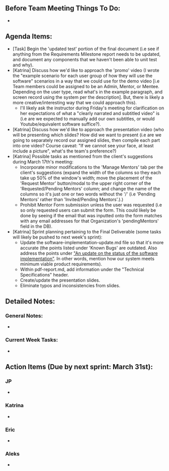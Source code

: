 ## Before Team Meeting Things To Do:
- 

## Agenda Items:
- [Task] Begin the 'updated test' portion of the final document (i.e see if anything from the Requirements Milestone report needs to be updated, and document any components that we haven't been able to unit test and why).
- [Katrina] Discuss how we'd like to approach the 'promo' video (I wrote the "example scenario for each user group of how they will use the software" scenarios in a way that we could use for the demo video [i.e Team members could be assigned to be an Admin, Mentor, or Mentee. Depending on the user type, read what's in the example paragraph, and screen record using the system per the description]. But, there is likely a more creative/interesting way that we could approach this).
  - I'll likely ask the instructor during Friday's meeting for clarification on her expectations of what a "clearly narrated and subtitled video" is (i.e are we expected to manually add our own subtitles, or would Youtube/equivalent software suffice?). 
- [Katrina] Discuss how we'd like to approach the presentation video (who will be presenting which slides? How did we want to present (i.e are we going to separately record our assigned slides, then compile each part into one video? Course caveat: "If we cannot see your face, at least include a picture", what's the team's preference?)
- [Katrina] Possible tasks as mentioned from the client's suggestions during March 17th's meeting:
  -  Incorporate minor modifications to the 'Manage Mentors' tab per the client's suggestions (expand the width of the columns so they each take up 50% of the window's width; move the placement of the 'Request Mentor' button/modal to the upper right corner of the 'Requested/Pending Mentors' column; and change the name of the columns so it's just one or two words without the '/' (i.e 'Pending Mentors' rather than 'Invited/Pending Mentors'.).)
  -  Prohibit Mentor Form submission unless the user was requested (i.e so only requested users can submit the form. This could likely be done by seeing if the email that was inputted onto the form matches with any email addresses for that Organization's 'pendingMentors' field in the DB).  
- [Katrina] Sprint planning pertaining to the Final Deliverable (some tasks will likely be pushed to next week's sprint):
  - Update the software-implementation-update.md file so that it's more accurate (the points listed under 'Known Bugs' are outdated. Also address the points under ["An update on the status of the software implementation"](https://people.ok.ubc.ca/bowenhui/499/finalReport.html). In other words, mention how our system meets minimum viable product requirements). 
  - Within pdf-report.md, add information under the "Technical Specifications" header.
  - Create/update the presentation slides.
  - Eliminate typos and inconsistencies from slides.

## Detailed Notes:
### General Notes:
- 

### Current Week Tasks:
- 

## Action Items (Due by next sprint: March 31st):
### JP
- 

### Katrina
- 

### Eric
- 

### Aleks
- 







